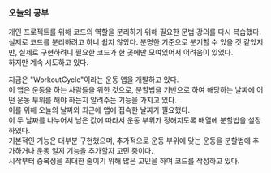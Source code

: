 ### 오늘의 공부

개인 프로젝트를 위해 코드의 역할을 분리하기 위해 필요한 문법 강의를 다시 복습했다.<br>
실제로 코드를 분리하려고 하니 쉽지 않았다. 분명한 기준으로 분기할 수 있을 것 같았지만, 실제로 구현하려니 필요한 코드가 한 곳에만 모여있어서 어려움이 있었다.<br>
하지만 계속 시도하고 있다.<br>

지금은 "WorkoutCycle"이라는 운동 앱을 개발하고 있다.<br>
이 앱은 운동을 하는 사람들을 위한 것으로, 분할법을 기반으로 하여 해당하는 날짜에 어떤 운동 부위를 해야 하는지 알려주는 기능을 가지고 있다.<br>
이를 위해 오늘의 날짜와 최근에 앱에 접속한 날짜가 필요했다.<br>
이 두 날짜를 나누어서 남은 값에 따라서 운동 부위가 정해지도록 배열에 분할법을 설정하였다.<br>
기본적인 기능은 대부분 구현했으며, 추가적으로 운동 부위에 맞는 운동을 분할법에 추가하거나 운동 일지 기능을 추가할지 고민 중이다.<br>
시작부터 중복성을 최대한 줄이기 위해 많은 고민을 하며 코드를 작성하고 있다.<br>
